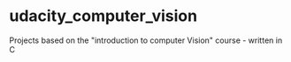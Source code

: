 # udacity_computer_vision
Projects based on the "introduction to computer Vision" course - written in C
